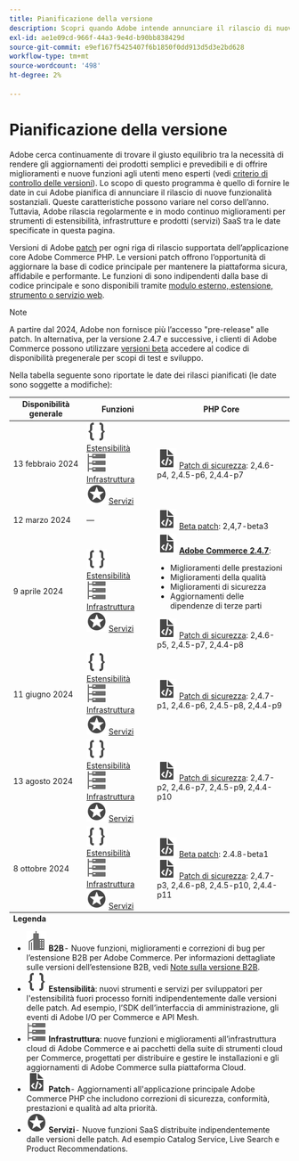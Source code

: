 ```yaml
---
title: Pianificazione della versione
description: Scopri quando Adobe intende annunciare il rilascio di nuove funzioni per Adobe Commerce.
exl-id: ae1e09cd-966f-44a3-9e4d-b90bb838429d
source-git-commit: e9ef167f5425407f6b1850f0dd913d5d3e2bd628
workflow-type: tm+mt
source-wordcount: '498'
ht-degree: 2%

---
```


# Pianificazione della versione

Adobe cerca continuamente di trovare il giusto equilibrio tra la necessità di rendere gli aggiornamenti dei prodotti semplici e prevedibili e di offrire miglioramenti e nuove funzioni agli utenti meno esperti (vedi [criterio di controllo delle versioni](versioning-policy.md)). Lo scopo di questo programma è quello di fornire le date in cui Adobe pianifica di annunciare il rilascio di nuove funzionalità sostanziali. Queste caratteristiche possono variare nel corso dell’anno. Tuttavia, Adobe rilascia regolarmente e in modo continuo miglioramenti per strumenti di estensibilità, infrastrutture e prodotti (servizi) SaaS tra le date specificate in questa pagina.

Versioni di Adobe [patch](versioning-policy.md#patch-release) per ogni riga di rilascio supportata dell’applicazione core Adobe Commerce PHP. Le versioni patch offrono l’opportunità di aggiornare la base di codice principale per mantenere la piattaforma sicura, affidabile e performante. Le funzioni di sono indipendenti dalla base di codice principale e sono disponibili tramite [modulo esterno, estensione, strumento o servizio web](versioning-policy.md#extensibility-infrastructure-and-services-release).

>[!NOTE]
>
>A partire dal 2024, Adobe non fornisce più l’accesso &quot;pre-release&quot; alle patch. In alternativa, per la versione 2.4.7 e successive, i clienti di Adobe Commerce possono utilizzare [versioni beta](beta.md) accedere al codice di disponibilità pregenerale per scopi di test e sviluppo.

Nella tabella seguente sono riportate le date dei rilasci pianificati (le date sono soggette a modifiche):

<table>
<thead>
  <tr>
    <th>Disponibilità generale</th>
    <th>Funzioni</th>
    <th>PHP Core</th>
  </tr>
</thead>
<tfoot>
   <tr>
      <td colspan="3"><strong>Legenda</strong>
         <ul>
           <li><strong><img alt="Icona della funzione B2B" src="../assets/icons/enterprise.svg"></img> B2B</strong>- Nuove funzioni, miglioramenti e correzioni di bug per l’estensione B2B per Adobe Commerce. Per informazioni dettagliate sulle versioni dell’estensione B2B, vedi <a href="https://experienceleague.adobe.com/docs/commerce-admin/b2b/release-notes.html">Note sulla versione B2B</a>.</li>
            <li><strong><img alt="Icona della funzione di estensibilità" src="../assets/icons/brackets.svg"></img> Estensibilità</strong>: nuovi strumenti e servizi per sviluppatori per l'estensibilità fuori processo forniti indipendentemente dalle versioni delle patch. Ad esempio, l’SDK dell’interfaccia di amministrazione, gli eventi di Adobe I/O per Commerce e API Mesh.</li>
            <li><strong><img alt="Icona della funzione di infrastruttura" src="../assets/icons/servers.svg"></img> Infrastruttura</strong>: nuove funzioni e miglioramenti all’infrastruttura cloud di Adobe Commerce e ai pacchetti della suite di strumenti cloud per Commerce, progettati per distribuire e gestire le installazioni e gli aggiornamenti di Adobe Commerce sulla piattaforma Cloud.</li>
            <li><strong><img alt="Icona rilascio patch" src="../assets/icons/file-code.svg"></img> Patch</strong>- Aggiornamenti all'applicazione principale Adobe Commerce PHP che includono correzioni di sicurezza, conformità, prestazioni e qualità ad alta priorità.</li>
            <li><strong><img alt="Icona della funzione Servizi" src="../assets/icons/feature.svg"></img> Servizi</strong>- Nuove funzioni SaaS distribuite indipendentemente dalle versioni delle patch. Ad esempio Catalog Service, Live Search e Product Recommendations.</li>
         </ul>
      </td>
   </tr>
</tfoot>
<tbody>
  <tr>
    <td>13 febbraio 2024</td>
    <td><img alt="Icona della funzione di estensibilità" src="../assets/icons/brackets.svg"></img> <a href="https://developer.adobe.com/commerce/extensibility/">Estensibilità</a><br><img alt="Icona della funzione di infrastruttura" src="../assets/icons/servers.svg"></img> <a href="https://experienceleague.adobe.com/docs/commerce-cloud-service/user-guide/release-notes/cloud-tools-suite.html">Infrastruttura</a><br><img alt="Icona della funzione Servizi" src="../assets/icons/feature.svg"></img> <a href="https://experienceleague.adobe.com/docs/commerce-merchant-services/user-guides/release-information/release-notes-all.html">Servizi</a></td>
    <td><img alt="Icona rilascio patch" src="../assets/icons/file-code.svg"></img> <a href="release-notes/security/overview.md">Patch di sicurezza</a>: 2,4.6-p4, 2,4.5-p6, 2,4.4-p7</td>
  </tr>
  <tr>
    <td>12 marzo 2024</td>
    <td>—</td>
    <td><img alt="Icona rilascio patch" src="../assets/icons/file-code.svg"></img> <a href="release-notes/commerce/overview.md">Beta patch</a>: 2,4,7-beta3</td>
  </tr>
  <tr>
    <td>9 aprile 2024</td>
    <td><img alt="Icona della funzione di estensibilità" src="../assets/icons/brackets.svg"></img> <a href="https://developer.adobe.com/commerce/extensibility/">Estensibilità</a><br><img alt="Icona della funzione di infrastruttura" src="../assets/icons/servers.svg"></img> <a href="https://experienceleague.adobe.com/docs/commerce-cloud-service/user-guide/release-notes/cloud-tools-suite.html">Infrastruttura</a><br><img alt="Icona della funzione Servizi" src="../assets/icons/feature.svg"></img> <a href="https://experienceleague.adobe.com/docs/commerce-merchant-services/user-guides/release-information/release-notes-all.html">Servizi</a></td>
    <td><img alt="Icona rilascio patch" src="../assets/icons/file-code.svg"></img> <a href="release-notes/commerce/overview.md"><strong>Adobe Commerce 2.4.7</a></strong>:<ul><li>Miglioramenti delle prestazioni</li><li>Miglioramenti della qualità</li><li>Miglioramenti di sicurezza</li><li>Aggiornamenti delle dipendenze di terze parti</li></ul><img alt="Icona rilascio patch" src="../assets/icons/file-code.svg"></img> <a href="release-notes/security/overview.md">Patch di sicurezza</a>: 2,4.6-p5, 2,4.5-p7, 2,4.4-p8</td>
  </tr>
  <tr>
    <td>11 giugno 2024</td>
    <td><img alt="Icona della funzione di estensibilità" src="../assets/icons/brackets.svg"></img> <a href="https://developer.adobe.com/commerce/extensibility/">Estensibilità</a><br><img alt="Icona della funzione di infrastruttura" src="../assets/icons/servers.svg"></img> <a href="https://experienceleague.adobe.com/docs/commerce-cloud-service/user-guide/release-notes/cloud-tools-suite.html">Infrastruttura</a><br><img alt="Icona della funzione Servizi" src="../assets/icons/feature.svg"></img> <a href="https://experienceleague.adobe.com/docs/commerce-merchant-services/user-guides/release-information/release-notes-all.html">Servizi</a></td>
    <td><img alt="Icona rilascio patch" src="../assets/icons/file-code.svg"></img> <a href="release-notes/security/overview.md">Patch di sicurezza</a>: 2,4.7-p1, 2,4.6-p6, 2,4.5-p8, 2,4.4-p9</td>
  </tr>
  <tr>
    <td>13 agosto 2024</td>
    <td><img alt="Icona della funzione di estensibilità" src="../assets/icons/brackets.svg"></img> <a href="https://developer.adobe.com/commerce/extensibility/">Estensibilità</a><br><img alt="Icona della funzione di infrastruttura" src="../assets/icons/servers.svg"></img> <a href="https://experienceleague.adobe.com/docs/commerce-cloud-service/user-guide/release-notes/cloud-tools-suite.html">Infrastruttura</a><br><img alt="Icona della funzione Servizi" src="../assets/icons/feature.svg"></img> <a href="https://experienceleague.adobe.com/docs/commerce-merchant-services/user-guides/release-information/release-notes-all.html">Servizi</a></td>
    <td><img alt="Icona rilascio patch" src="../assets/icons/file-code.svg"></img> <a href="release-notes/security/overview.md">Patch di sicurezza</a>: 2,4.7-p2, 2,4.6-p7, 2,4.5-p9, 2,4.4-p10</td>
  </tr>
  <tr>
    <td>8 ottobre 2024</td>
    <td><img alt="Icona della funzione di estensibilità" src="../assets/icons/brackets.svg"></img> <a href="https://developer.adobe.com/commerce/extensibility/">Estensibilità</a><br><img alt="Icona della funzione di infrastruttura" src="../assets/icons/servers.svg"></img> <a href="https://experienceleague.adobe.com/docs/commerce-cloud-service/user-guide/release-notes/cloud-tools-suite.html">Infrastruttura</a><br><img alt="Icona della funzione Servizi" src="../assets/icons/feature.svg"></img> <a href="https://experienceleague.adobe.com/docs/commerce-merchant-services/user-guides/release-information/release-notes-all.html">Servizi</a></td>
    <td><img alt="Icona rilascio patch" src="../assets/icons/file-code.svg"></img> <a href="release-notes/commerce/overview.md">Beta patch</a>: 2.4.8-beta1<br><img alt="Icona rilascio patch" src="../assets/icons/file-code.svg"></img> <a href="release-notes/security/overview.md">Patch di sicurezza</a>: 2,4.7-p3, 2,4.6-p8, 2,4.5-p10, 2,4.4-p11</td>
  </tr>
</tbody>
</table>
